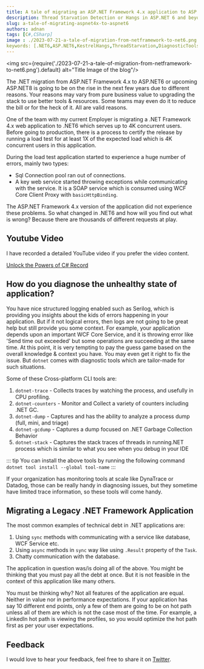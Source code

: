 ```yaml
---
title: A tale of migrating an ASP.NET Framework 4.x application to ASP.NET 6
description: Thread Starvation Detection or Hangs in ASP.NET 6 and beyond are tricky and require understanding of few concepts and tools. If you migrating an ASP.NET Framework 4.x application to .NET6+ and con not convert all paths to async then you should definitely keep reading.
slug: a-tale-of-migrating-aspnet4x-to-aspnet6
authors: adnan 
tags: [C#,CSharp]
image : ./2023-07-21-a-tale-of-migration-from-netframework-to-net6.png
keywords: [.NET6,ASP.NET6,KestrelHangs,ThreadStarvation,DiagnosticTools]
---
```

<head>

<meta property="og:image:width" content="1200"/>
<meta property="og:image:height" content="670"/>  
<meta name="twitter:creator" content="@madnan_rafiq" />
</head>

<img src={require('./2023-07-21-a-tale-of-migration-from-netframework-to-net6.png').default} alt="Title Image of the blog"/>

The .NET migration from ASP.NET Framework 4.x to ASP.NET6 or upcoming ASP.NET8 is going
to be on the rise in the next few years due to different reasons. 
Your reasons may vary from pure business value to upgrading the stack to use better tools & resources.
Some teams may even do it to reduce the bill or for the heck of it.
All are valid reasons.

One of the team with my current Employer is migrating a .NET Framework 4.x web application to .NET6
which serves up to 4K concurrent users. 
Before going to production,
there is a process
to certify the release
by running a load test for at least 1X of the expected load which is 4K concurrent users in this application.

During the load test application started to experience a huge number of errors, mainly two types:
- Sql Connection pool ran out of connections.
- A key web service started throwing exceptions while communicating with the service. It is a SOAP service which is consumed using WCF Core Client Proxy with `basicHttpBinding`.

The ASP.NET Framework 4.x version of the application did not experience these problems.
So what changed in .NET6 and how will you find out what is wrong?
Because there are thousands of different requests at play.

## Youtube Video

I have recorded a detailed YouTube video if you prefer the video content.

[Unlock the Powers of C# Record](https://youtu.be/8E12kEeLOKg)

<!--truncate-->

## How do you diagnose the unhealthy state of application?

You have nice structured logging enabled such as Serilog,
which is providing you insights about the kids of errors happening in your application.
But if it not logical errors, then logs are not going to be great help but still provide you some context.
For example, your application depends upon an important WCF Core Service,
and it is throwing error like 'Send time out exceeded' but some operations are succeeding at the same time.
At this point, it is very tempting to pay the guess game based on the overall knowledge & context you have.
You may even get it right to fix the issue.
But `dotnet` comes with diagnostic tools which are tailor-made for such situations.

Some of these Cross-platform CLI tools are:

1. `dotnet-trace` - Collects traces by watching the process, and usefully in CPU profiling.
2. `dotnet-counters` - Monitor and Collect a variety of counters including .NET GC.
3. `dotnet-dump` - Captures and has the ability to analyze a process dump (full, mini, and triage)
4. `dotnet-gcdump` - Captures a dump focused on .NET Garbage Collection Behavior
5. `dotnet-stack` - Captures the stack traces of threads in running.NET process which is similar to what you see when you debug in your IDE

::: tip
You can install the above tools by running the following command `dotnet tool install --global tool-name`
::: 

If your organization has monitoring tools at scale like DynaTrace or Datadog,
those can be really handy in diagnosing issues,
but they sometime have limited trace information, so these tools will come handy.

## Migrating a Legacy .NET Framework Application

The most common examples of technical debt in .NET applications are:

1. Using `sync` methods with communicating with a service like database, WCF Service etc. 
2. Using `async` methods in `sync` way like using `.Result` property of the `Task`.
3. Chatty communication with the database. 

The application in question was/is doing all of the above.
You might be thinking that you must pay all the debt at once.
But it is not feasible in the context of this application like many others.

You must be thinking why?
Not all features of the application are equal.
Neither in value nor in performance expectations.
If your application has say 10 different end points,
 only a few of them are going to be on hot path unless all of them are which is not the case most of the time.
For example, a LinkedIn hot path is viewing the profiles,
so you would optimize the hot path first as per your user expectations. 







## Feedback
I would love to hear your feedback, feel free to share it on [Twitter](https://twitter.com/madnan_rafiq). 

